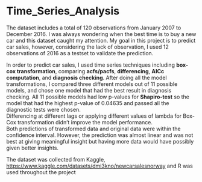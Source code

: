 # Time_Series_Analysis

The dataset includes a total of 120 observations from January 2007 to December 2016. I was always wondering when the best time is to buy a new car and this dataset caught my attention. My goal in this project is
to predict car sales, however, considering the lack of observation, I used 12 observations of 2016 as a testset
to validate the prediction.  
  
In order to predict car sales, I used time series techniques including **box-cox transformation**, comparing
**acfs/pacfs**, **differencing**, **AICc computation**, and **diagnosis checking**. After doing all the model transformations, I compared three different models out of 11 possible models, and chose one model that had the best
result in diagnosis checking. All 11 possible models had low p-values for **Shapiro-test** so the model that had
the highest p-value of 0.04635 and passed all the diagnostic tests were chosen.   
Differencing at different lags or applying different values of lambda for Box-Cox transformation didn’t improve the model performance.  
Both predictions of transformed data and original data were within the confidence interval. However, the
prediction was almost linear and was not best at giving meaningful insight but having more data would have
possibly given better insights.  
  
The dataset was collected from Kaggle, https://www.kaggle.com/datasets/dmi3kno/newcarsalesnorway and
R was used throughout the project

